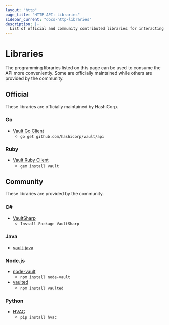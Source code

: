 ```yaml
---
layout: "http"
page_title: "HTTP API: Libraries"
sidebar_current: "docs-http-libraries"
description: |-
  List of official and community contributed libraries for interacting with the Vault HTTP API.
---
```


# Libraries

The programming libraries listed on this page can be used to consume the API more conveniently.
Some are officially maintained while others are provided by the community.

## Official

These libraries are officially maintained by HashiCorp.

### Go

* [Vault Go Client](https://github.com/hashicorp/vault/tree/master/api)
  * `go get github.com/hashicorp/vault/api`

### Ruby

* [Vault Ruby Client](https://github.com/hashicorp/vault-ruby)
  * `gem install vault`

## Community

These libraries are provided by the community.

### C&#35;

* [VaultSharp](https://github.com/rajanadar/VaultSharp)
  * `Install-Package VaultSharp`

### Java

* [vault-java](https://github.com/jhaals/vault-java)

### Node.js

* [node-vault](https://github.com/kr1sp1n/node-vault)
  * `npm install node-vault`
* [vaulted](https://github.com/chiefy/vaulted)
  * `npm install vaulted`

### Python

* [HVAC](https://github.com/ianunruh/hvac)
  * `pip install hvac`
